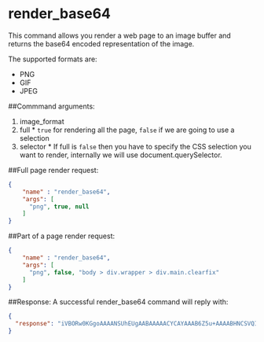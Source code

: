 render_base64
=============
This command allows you render a web page to an image buffer and returns the base64 encoded representation of the image.

The supported formats are:

* PNG
* GIF
* JPEG

##Commmand arguments:
  1. image_format
  2. full
    * `true` for rendering all the page, `false` if we are going to use a selection
  3. selector
    * If full is `false` then you have to specify the CSS selection you want to render, internally we will use document.querySelector.

##Full page render request:
```json
{
    "name" : "render_base64",
    "args": [
      "png", true, null
    ]
}
```
##Part of a page render request:
```json
{
    "name" : "render_base64",
    "args": [
      "png", false, "body > div.wrapper > div.main.clearfix"
    ]
}

```

##Response:
A successful render_base64 command will reply with:
```json
{
  "response": "iVBORw0KGgoAAAANSUhEUgAABAAAAACYCAYAAAB6Z5u+AAAABHNCSVQICAgIfAh......"
}
```
